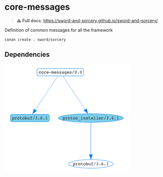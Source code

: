 # core-messages

> ⚠️ **Full docs**: https://sword-and-sorcery.github.io/sword-and-sorcery/

Definition of common messages for all the framework


```
conan create . sword/sorcery
```

## Dependencies

![Dependency graph](./images/graph.png)
